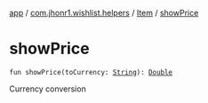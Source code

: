 [app](../../index.md) / [com.jhonr1.wishlist.helpers](../index.md) / [Item](index.md) / [showPrice](./show-price.md)

# showPrice

`fun showPrice(toCurrency: `[`String`](https://kotlinlang.org/api/latest/jvm/stdlib/kotlin/-string/index.html)`): `[`Double`](https://kotlinlang.org/api/latest/jvm/stdlib/kotlin/-double/index.html)

Currency conversion

